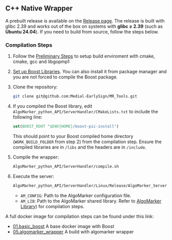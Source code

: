 ## C++ Native Wrapper

A prebuilt release is available on the [Release page](https://github.com/Medial-EarlySign/MR_LIBS/releases/tag/V1.0). The release is built with glibc 2.39 and works out of the box on systems with **glibc ≥ 2.39** (such as **Ubuntu 24.04**). If you need to build from source, follow the steps below.

### Compilation Steps

1. Follow the [Preliminary Steps](../index.md#prerequisites) to setup build enviroment with cmake, cmake, gcc and libgopmp1
2. [Set up Boost Libraries](../index.md#3-install-boost-libraries-ubuntu). You can also install it from package manager and you are not forced to compile the Boost package.
3. Clone the repository:
   ```bash
   git clone git@github.com:Medial-EarlySign/MR_Tools.git
   ```
4. If you compiled the Boost library, edit `AlgoMarker_python_API/ServerHandler/CMakeLists.txt` to include the following line:
   ```cmake
   set(BOOST_ROOT "$ENV{HOME}/boost-pic-install")
   ```
   This should point to your Boost compiled home directory (`WORK_BUILD_FOLDER` from step 2) from the compilation step. Ensure the compiled libraries are in `/libs` and the headers are in `/include`.
5. Compile the wrapper:
   ```bash
   AlgoMarker_python_API/ServerHandler/compile.sh
   ```
6. Execute the server:
   ```bash
   AlgoMarker_python_API/ServerHandler/Linux/Release/AlgoMarker_Server --algomarker_path $AM_CONFIG --library_path $AM_LIB --port 1234
   ```

    * `AM_CONFIG`: Path to the AlgoMarker configuration file.
   * `AM_LIB`: Path to the AlgoMarker shared library. 
      Refer to [AlgoMarker Library](../AlgoMarker_Library.md)) for compilation steps.

A full docker image for compilation steps can be found under this link:

* [01.basic_boost](https://github.com/Medial-EarlySign/MR_Scripts/tree/main/Docker/medbuild_tools.new/01.basic_boost) A base docker image with Boost
* [05.algomarker_wrapper](https://github.com/Medial-EarlySign/MR_Scripts/tree/main/Docker/medbuild_tools.new/05.algomarker_wrapper) A build with algomarker wrapper